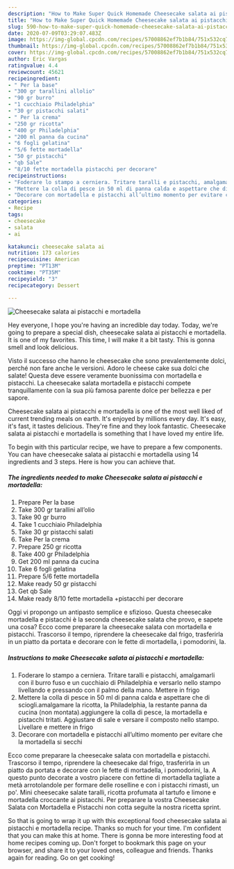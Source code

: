 ```yaml
---
description: "How to Make Super Quick Homemade Cheesecake salata ai pistacchi e mortadella"
title: "How to Make Super Quick Homemade Cheesecake salata ai pistacchi e mortadella"
slug: 590-how-to-make-super-quick-homemade-cheesecake-salata-ai-pistacchi-e-mortadella
date: 2020-07-09T03:29:07.483Z
image: https://img-global.cpcdn.com/recipes/57008862ef7b1b84/751x532cq70/cheesecake-salata-ai-pistacchi-e-mortadella-recipe-main-photo.jpg
thumbnail: https://img-global.cpcdn.com/recipes/57008862ef7b1b84/751x532cq70/cheesecake-salata-ai-pistacchi-e-mortadella-recipe-main-photo.jpg
cover: https://img-global.cpcdn.com/recipes/57008862ef7b1b84/751x532cq70/cheesecake-salata-ai-pistacchi-e-mortadella-recipe-main-photo.jpg
author: Eric Vargas
ratingvalue: 4.4
reviewcount: 45621
recipeingredient:
- " Per la base"
- "300 gr tarallini allolio"
- "90 gr burro"
- "1 cucchiaio Philadelphia"
- "30 gr pistacchi salati"
- " Per la crema"
- "250 gr ricotta"
- "400 gr Philadelphia"
- "200 ml panna da cucina"
- "6 fogli gelatina"
- "5/6 fette mortadella"
- "50 gr pistacchi"
- "qb Sale"
- "8/10 fette mortadella pistacchi per decorare"
recipeinstructions:
- "Foderare lo stampo a cerniera. Tritare taralli e pistacchi, amalgamarli con il burro fuso e un cucchiaio di Philadelphia e versarlo nello stampo livellando e pressando con il palmo della mano. Mettere in frigo"
- "Mettere la colla di pesce in 50 ml di panna calda e aspettare che di sciogli.amalgamare la ricotta, la Philadelphia, la restante panna da cucina (non montata).aggiungere la colla di pesce, la mortadella e pistacchi tritati. Aggiustare di sale e versare il composto nello stampo. Livellare e mettere in frigo"
- "Decorare con mortadella e pistacchi all’ultimo momento per evitare che la mortadella si secchi"
categories:
- Recipe
tags:
- cheesecake
- salata
- ai

katakunci: cheesecake salata ai 
nutrition: 173 calories
recipecuisine: American
preptime: "PT13M"
cooktime: "PT35M"
recipeyield: "3"
recipecategory: Dessert

---
```



![Cheesecake salata ai pistacchi e mortadella](https://img-global.cpcdn.com/recipes/57008862ef7b1b84/751x532cq70/cheesecake-salata-ai-pistacchi-e-mortadella-recipe-main-photo.jpg)

Hey everyone, I hope you're having an incredible day today. Today, we're going to prepare a special dish, cheesecake salata ai pistacchi e mortadella. It is one of my favorites. This time, I will make it a bit tasty. This is gonna smell and look delicious.

Visto il successo che hanno le cheesecake che sono prevalentemente dolci, perché non fare anche le versioni. Adoro le cheese cake sua dolci che salate! Questa deve essere veramente buonissima con mortadella e pistacchi. La cheesecake salata mortadella e pistacchi compete tranquillamente con la sua più famosa parente dolce per bellezza e per sapore.

Cheesecake salata ai pistacchi e mortadella is one of the most well liked of current trending meals on earth. It's enjoyed by millions every day. It's easy, it's fast, it tastes delicious. They're fine and they look fantastic. Cheesecake salata ai pistacchi e mortadella is something that I have loved my entire life.


To begin with this particular recipe, we have to prepare a few components. You can have cheesecake salata ai pistacchi e mortadella using 14 ingredients and 3 steps. Here is how you can achieve that.

<!--inarticleads1-->

##### The ingredients needed to make Cheesecake salata ai pistacchi e mortadella:

1. Prepare  Per la base
1. Take 300 gr tarallini all’olio
1. Take 90 gr burro
1. Take 1 cucchiaio Philadelphia
1. Take 30 gr pistacchi salati
1. Take  Per la crema
1. Prepare 250 gr ricotta
1. Take 400 gr Philadelphia
1. Get 200 ml panna da cucina
1. Take 6 fogli gelatina
1. Prepare 5/6 fette mortadella
1. Make ready 50 gr pistacchi
1. Get qb Sale
1. Make ready 8/10 fette mortadella +pistacchi per decorare


Oggi vi propongo un antipasto semplice e sfizioso. Questa cheesecake mortadella e pistacchi è la seconda cheesecake salata che provo, e sapete una cosa? Ecco come preparare la cheesecake salata con mortadella e pistacchi. Trascorso il tempo, riprendere la cheesecake dal frigo, trasferirla in un piatto da portata e decorare con le fette di mortadella, i pomodorini, la. 

<!--inarticleads2-->

##### Instructions to make Cheesecake salata ai pistacchi e mortadella:

1. Foderare lo stampo a cerniera. Tritare taralli e pistacchi, amalgamarli con il burro fuso e un cucchiaio di Philadelphia e versarlo nello stampo livellando e pressando con il palmo della mano. Mettere in frigo
1. Mettere la colla di pesce in 50 ml di panna calda e aspettare che di sciogli.amalgamare la ricotta, la Philadelphia, la restante panna da cucina (non montata).aggiungere la colla di pesce, la mortadella e pistacchi tritati. Aggiustare di sale e versare il composto nello stampo. Livellare e mettere in frigo
1. Decorare con mortadella e pistacchi all’ultimo momento per evitare che la mortadella si secchi


Ecco come preparare la cheesecake salata con mortadella e pistacchi. Trascorso il tempo, riprendere la cheesecake dal frigo, trasferirla in un piatto da portata e decorare con le fette di mortadella, i pomodorini, la. A questo punto decorate a vostro piacere con fettine di mortadella tagliate a metà arrotolandole per formare delle roselline e con i pistacchi rimasti, un po&#39;. Mini cheesecake salate taralli, ricotta profumata al tartufo e limone e mortadella croccante ai pistacchi. Per preparare la vostra Cheesecake Salata con Mortadella e Pistacchi non cotta seguite la nostra ricetta sprint. 

So that is going to wrap it up with this exceptional food cheesecake salata ai pistacchi e mortadella recipe. Thanks so much for your time. I'm confident that you can make this at home. There is gonna be more interesting food at home recipes coming up. Don't forget to bookmark this page on your browser, and share it to your loved ones, colleague and friends. Thanks again for reading. Go on get cooking!
